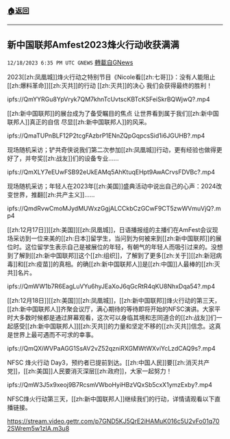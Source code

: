 ###  [:house:返回](README.md)
---


## 新中国联邦Amfest2023烽火行动收获满满
`12/18/2023 6:35 PM UTC GNEWS` [轉載自GNews](https://gnews.org/articles/2125318)

2023[[zh:凤凰城]]烽火行动之特别节目《Nicole看[[zh:七哥]]》：没有人能阻止 [[zh:爆料革命]][[zh:灭共]]的行动 [[zh:灭共]]的决心 我们会获得最终的胜利！

ipfs://QmYYRGu8YpVryk7QM7khnTcUvtscKBTcKSFeiSkrBQWjwQ?.mp4

[[zh:新中国联邦]]的展台成为了备受瞩目的焦点 让世界看到属于我们[[zh:新中国联邦人]]真正的自信  尽显[[zh:新中国联邦人]]的风采。

ipfs://QmaTUPnBLF12P2tcgFAzbrP1ENnZQpGqpcsSid1i6JGUHB?.mp4

现场随机采访；铲共奇侠说我们第二次参加[[zh:凤凰城]]行动，更有经验也做得更好了，并夸奖[[zh:战友]]们的设备专业…...

ipfs://QmXLY7eEUwFSB92eUkEAMq5AhKtuqEHpt9AwACrvsFDVBc?.mp4

现场随机采访；年轻人在2023年[[zh:美国]]盛典活动中说出自己的心声：2024改变世界，推翻[[zh:共产主义]]……

ipfs://QmdRvwCmoMJydMUWxzGgjALCCkbCzGCwF9CT5zwWVmuVjQ?.mp4

[[zh:12月17日]][[zh:美国]][[zh:凤凰城]]，日语播报组的主播们在AmFest会议现场采访到一位来美的[[zh:日本]]留学生，当问到为何被来到[[zh:新中国联邦]]的展位时。这位留学生表示自己是被展位的年轻，有朝气的年轻人而吸引过来的。没想到了解到[[zh:新中国联邦]]这个[[zh:组织]]，了解到了更多[[zh:关于]][[zh:新冠病毒]]和[[zh:疫苗]]的真相。的确[[zh:新中国联邦人]]是[[zh:中国]]人最棒的[[zh:灭共]]名片。

ipfs://QmWW1b7R6EagLuVYu6hyJEaXoJ6qGcRtR4qKU8NhxDqa54?.mp4

[[zh:12月18日]][[zh:美国]][[zh:凤凰城]]，[[zh:新中国联邦]]烽火行动的第三天，[[zh:新中国联邦人]]齐聚会议厅，满心期待的等待即将开始的NFSC演讲。大家平时大多数时候都是通过屏幕观看，这次可以身临其境和志同道合的[[zh:战友]]们一起感受[[zh:新中国联邦人]][[zh:灭共]]的力量和坚定不移的[[zh:灭共]]信念。这真是世界上最可遇而不可求的幸事。

ipfs://QmQXiWVPaAGG1SsAV2vZ52qzniRXGMWtWXviYcLzdCAQ9s?.mp4

NFSC 烽火行动 Day3，预约者已提前到达。[[zh:中国人民]]要[[zh:消灭共产党]]，[[zh:美国]]人民要消灭深层[[zh:政府]]，大家一起努力！

ipfs://QmW3J5x9xeoj9B7RcsmVWboHyiHBzVQxSb5cxX1ymzExby?.mp4         

NFSC烽火行动第三天，[[zh:新中国联邦人]]继续我们的行动，详情请观看以下直播链接。

https://stream.video.gettr.com/p7GND5KJ5QrE2iHAMuK016c5U2vFo01q702SWrem5w1zIA.m3u8

